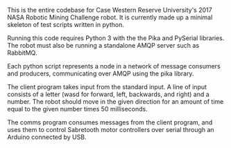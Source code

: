 This is the entire codebase for Case Western Reserve University's 2017 NASA Robotic Mining Challenge robot. It is currently made up a minimal skeleton of test scripts written in python.

Running this code requires Python 3 with the the Pika and PySerial libraries. The robot must also be running a standalone AMQP server such as RabbitMQ.

Each python script represents a node in a network of message consumers and producers, communicating over AMQP using the pika library.

The client program takes input from the standard input. A line of input consists of a letter (wasd for forward, left, backwards, and right) and a number. The robot should move in the given direction for an amount of time equal to the given number times 50 milliseconds.

The comms program consumes messages from the client program, and uses them to control Sabretooth motor controllers over serial through an Arduino connected by USB.
